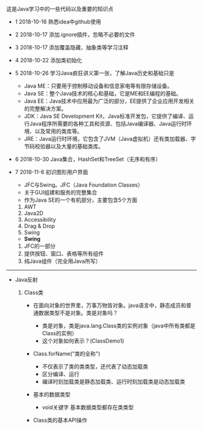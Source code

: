 这是Java学习中的一些代码以及重要的知识点

- 1 2018-10-16 熟悉idea中github使用
- 2 2018-10-17 添加.ignore插件，忽略不必要的文件
- 3 2018-10-17 添加覆盖隐藏、抽象类等学习注释
- 4 2018-10-22 添加类初始化
- 5 2018-10-26 学习Java疯狂讲义第一张，了解Java历史和基础只是
    - Java ME：只要用于控制移动设备和信息家电等有限存储设备。
    - Java SE：整个Java技术的核心和基础，它是ME和EE编程的基础。
    - Java EE：Java技术中应用最为广泛的部分，EE提供了企业应用开发相关的完整解决方案。
    - JDK：Java SE Development Kit，Java标准开发包，它提供了编译、运行Java程序所需要的各种工具和资源、包括Java编译器、Java运行时环境、以及常用的类库等。
    - JRE：Java运行时环境，它包含了JVM（Java虚拟机）还有类加载器、字节码校验器以及大量的基础类库。
- 6 2018-10-30 Java集合，HashSet和TreeSet（无序和有序）
- 7 2018-11-6 初识图形用户界面
    - JFC与Swing。JFC（Java Foundation Classes）
    - 关于GUI组建和服务的完整集合
    - 作为Java SE的一个有机部分，主要包含5个方面
    1. AWT
    2. Java2D
    3. Accessibility
    4. Drag & Drop
    5. Swing
    
    - **Swing**
    1. JFC的一部分
    2. 提供按钮、窗口、表格等所有组件
    3. 纯Java组件（完全用Java所写）
    
---

- Java反射

    1. Class类
        - 在面向对象的世界里，万事万物皆对象。java语言中，静态成员和普通数据类型不是对象。类是对象吗？
            - 类是对象，类是java.lang.Class类的实例对象（java中所有类都是Class的实例）
            - 这个对象如何表示？(ClassDemo1)
    
        - Class.forName("类的全称")
            - 不仅表示了类的类类型，还代表了动态加载类
            - 区分编译、运行
            - 编译时刻加载类是静态加载类、运行时刻加载类是动态加载类
    
        - 基本的数据类型
            - void关键字 基本数据类型都存在类类型
            
        - Class类的基本API操作   